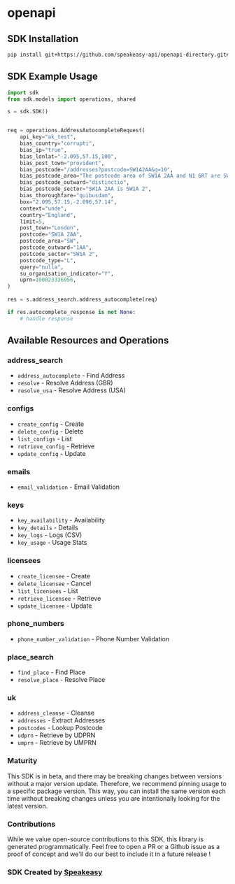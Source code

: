 # openapi

<!-- Start SDK Installation -->
## SDK Installation

```bash
pip install git+https://github.com/speakeasy-api/openapi-directory.git#subdirectory=SDKs/ideal-postcodes.co.uk/3.7.0/python
```
<!-- End SDK Installation -->

## SDK Example Usage
<!-- Start SDK Example Usage -->
```python
import sdk
from sdk.models import operations, shared

s = sdk.SDK()


req = operations.AddressAutocompleteRequest(
    api_key="ak_test",
    bias_country="corrupti",
    bias_ip="true",
    bias_lonlat="-2.095,57.15,100",
    bias_post_town="provident",
    bias_postcode="/addresses?postcode=SW1A2AA&q=10",
    bias_postcode_area="The postcode area of SW1A 2AA and N1 6RT are SW and N respectively",
    bias_postcode_outward="distinctio",
    bias_postcode_sector="SW1A 2AA is SW1A 2",
    bias_thoroughfare="quibusdam",
    box="2.095,57.15,-2.096,57.14",
    context="unde",
    country="England",
    limit=5,
    post_town="London",
    postcode="SW1A 2AA",
    postcode_area="SW",
    postcode_outward="1AA",
    postcode_sector="SW1A 2",
    postcode_type="L",
    query="nulla",
    su_organisation_indicator="Y",
    uprn=100023336956,
)
    
res = s.address_search.address_autocomplete(req)

if res.autocomplete_response is not None:
    # handle response
```
<!-- End SDK Example Usage -->

<!-- Start SDK Available Operations -->
## Available Resources and Operations


### address_search

* `address_autocomplete` - Find Address
* `resolve` - Resolve Address (GBR)
* `resolve_usa` - Resolve Address (USA)

### configs

* `create_config` - Create
* `delete_config` - Delete
* `list_configs` - List
* `retrieve_config` - Retrieve
* `update_config` - Update

### emails

* `email_validation` - Email Validation

### keys

* `key_availability` - Availability
* `key_details` - Details
* `key_logs` - Logs (CSV)
* `key_usage` - Usage Stats

### licensees

* `create_licensee` - Create
* `delete_licensee` - Cancel
* `list_licensees` - List
* `retrieve_licensee` - Retrieve
* `update_licensee` - Update

### phone_numbers

* `phone_number_validation` - Phone Number Validation

### place_search

* `find_place` - Find Place
* `resolve_place` - Resolve Place

### uk

* `address_cleanse` - Cleanse
* `addresses` - Extract Addresses
* `postcodes` - Lookup Postcode
* `udprn` - Retrieve by UDPRN
* `umprn` - Retrieve by UMPRN
<!-- End SDK Available Operations -->

### Maturity

This SDK is in beta, and there may be breaking changes between versions without a major version update. Therefore, we recommend pinning usage
to a specific package version. This way, you can install the same version each time without breaking changes unless you are intentionally
looking for the latest version.

### Contributions

While we value open-source contributions to this SDK, this library is generated programmatically.
Feel free to open a PR or a Github issue as a proof of concept and we'll do our best to include it in a future release !

### SDK Created by [Speakeasy](https://docs.speakeasyapi.dev/docs/using-speakeasy/client-sdks)
